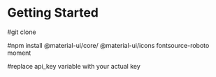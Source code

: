 # Getting Started 


#git clone

#npm install @material-ui/core/  @material-ui/icons fontsource-roboto moment

#replace api_key variable with your actual key


